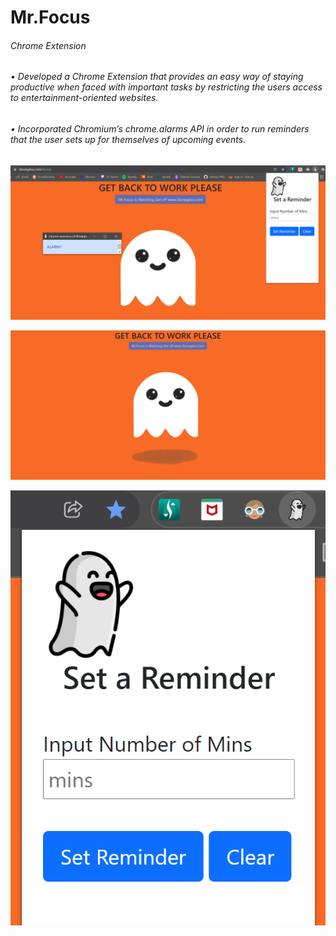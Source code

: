 # Mr.Focus
###### Chrome Extension

###### •	Developed a Chrome Extension that provides an easy way of staying productive when faced with important tasks by restricting the users access to entertainment-oriented websites.
###### •	 Incorporated Chromium’s chrome.alarms API in order to run reminders that the user sets up for themselves of upcoming events.

![This is an image](./chromeExtensionMrFocus1.png)

![This is an image](./chromeExtensionMrFocus2.png)

![This is an image](./chromeExtensionMrFocus3.png)

